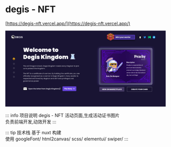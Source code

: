 # degis - NFT

[https://degis-nft.vercel.app/](https://degis-nft.vercel.app/)

![alt text](image/degis-nft.png)

::: info 项目说明
degis - NFT 活动页面,生成活动证书图片  
负责前端开发,动效开发
:::

::: tip 技术栈
基于 nuxt 构建  
使用 googleFont/ html2canvas/ scss/ elementui/ swiper/
:::
